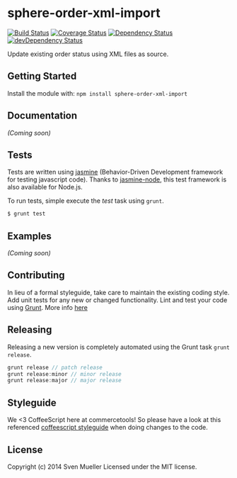 # sphere-order-xml-import

[![Build Status](https://secure.travis-ci.org/sphereio/sphere-order-xml-import.png?branch=master)](http://travis-ci.org/sphereio/sphere-order-xml-import) [![Coverage Status](https://coveralls.io/repos/sphereio/sphere-order-xml-import/badge.png)](https://coveralls.io/r/sphereio/sphere-order-xml-import) [![Dependency Status](https://david-dm.org/sphereio/sphere-order-xml-import.png?theme=shields.io)](https://david-dm.org/sphereio/sphere-order-xml-import) [![devDependency Status](https://david-dm.org/sphereio/sphere-order-xml-import/dev-status.png?theme=shields.io)](https://david-dm.org/sphereio/sphere-order-xml-import#info=devDependencies)


Update existing order status using XML files as source.

## Getting Started
Install the module with: `npm install sphere-order-xml-import`


## Documentation
_(Coming soon)_

## Tests
Tests are written using [jasmine](http://pivotal.github.io/jasmine/) (Behavior-Driven Development framework for testing javascript code). Thanks to [jasmine-node](https://github.com/mhevery/jasmine-node), this test framework is also available for Node.js.

To run tests, simple execute the *test* task using `grunt`.

```bash
$ grunt test
```

## Examples
_(Coming soon)_

## Contributing
In lieu of a formal styleguide, take care to maintain the existing coding style. Add unit tests for any new or changed functionality. Lint and test your code using [Grunt](http://gruntjs.com/).
More info [here](CONTRIBUTING.md)

## Releasing
Releasing a new version is completely automated using the Grunt task `grunt release`.

```javascript
grunt release // patch release
grunt release:minor // minor release
grunt release:major // major release
```

## Styleguide
We <3 CoffeeScript here at commercetools! So please have a look at this referenced [coffeescript styleguide](https://github.com/polarmobile/coffeescript-style-guide) when doing changes to the code.

## License
Copyright (c) 2014 Sven Mueller
Licensed under the MIT license.
